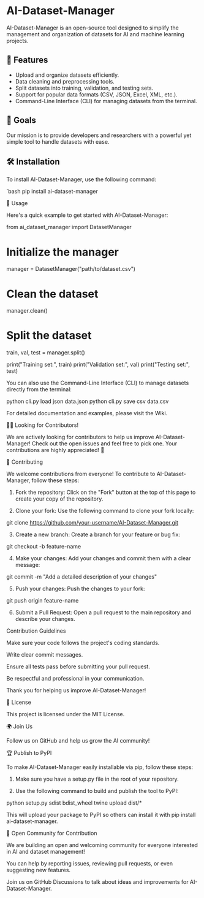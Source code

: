 # AI-Dataset-Manager
AI-Dataset-Manager is an open-source tool designed to simplify the management and organization of datasets for AI and machine learning projects.

## 🌟 Features
- Upload and organize datasets efficiently.
- Data cleaning and preprocessing tools.
- Split datasets into training, validation, and testing sets.
- Support for popular data formats (CSV, JSON, Excel, XML, etc.).
- Command-Line Interface (CLI) for managing datasets from the terminal.

## 🎯 Goals
Our mission is to provide developers and researchers with a powerful yet simple tool to handle datasets with ease.

## 🛠 Installation
To install AI-Dataset-Manager, use the following command:

`bash
pip install ai-dataset-manager

🚀 Usage

Here's a quick example to get started with AI-Dataset-Manager:

from ai_dataset_manager import DatasetManager

# Initialize the manager
manager = DatasetManager("path/to/dataset.csv")

# Clean the dataset
manager.clean()

# Split the dataset
train, val, test = manager.split()

print("Training set:", train)
print("Validation set:", val)
print("Testing set:", test)

You can also use the Command-Line Interface (CLI) to manage datasets directly from the terminal:

python cli.py load json data.json
python cli.py save csv data.csv

For detailed documentation and examples, please visit the Wiki.

🧑‍💻 Looking for Contributors!

We are actively looking for contributors to help us improve AI-Dataset-Manager!
Check out the open issues and feel free to pick one.
Your contributions are highly appreciated! 🚀

🤝 Contributing

We welcome contributions from everyone! To contribute to AI-Dataset-Manager, follow these steps:

1. Fork the repository: Click on the "Fork" button at the top of this page to create your copy of the repository.


2. Clone your fork: Use the following command to clone your fork locally:

git clone https://github.com/your-username/AI-Dataset-Manager.git


3. Create a new branch: Create a branch for your feature or bug fix:

git checkout -b feature-name


4. Make your changes: Add your changes and commit them with a clear message:

git commit -m "Add a detailed description of your changes"


5. Push your changes: Push the changes to your fork:

git push origin feature-name


6. Submit a Pull Request: Open a pull request to the main repository and describe your changes.



Contribution Guidelines

Make sure your code follows the project's coding standards.

Write clear commit messages.

Ensure all tests pass before submitting your pull request.

Be respectful and professional in your communication.


Thank you for helping us improve AI-Dataset-Manager!

📄 License

This project is licensed under the MIT License.

🌍 Join Us

Follow us on GitHub and help us grow the AI community!

🏆 Publish to PyPI

To make AI-Dataset-Manager easily installable via pip, follow these steps:

1. Make sure you have a setup.py file in the root of your repository.


2. Use the following command to build and publish the tool to PyPI:

python setup.py sdist bdist_wheel
twine upload dist/*



This will upload your package to PyPI so others can install it with pip install ai-dataset-manager.

🌱 Open Community for Contribution

We are building an open and welcoming community for everyone interested in AI and dataset management!

You can help by reporting issues, reviewing pull requests, or even suggesting new features.

Join us on GitHub Discussions to talk about ideas and improvements for AI-Dataset-Manager.
